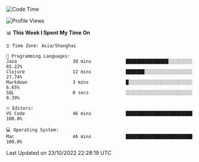 <!--START_SECTION:waka-->
![Code Time](http://img.shields.io/badge/Code%20Time-452%20hrs%2028%20mins-blue)

![Profile Views](http://img.shields.io/badge/Profile%20Views-0-blue)

📊 **This Week I Spent My Time On** 

```text
⌚︎ Time Zone: Asia/Shanghai

💬 Programming Languages: 
Java                     30 mins             ████████████████░░░░░░░░░   65.22% 
Clojure                  12 mins             ███████░░░░░░░░░░░░░░░░░░   27.74% 
Markdown                 3 mins              █░░░░░░░░░░░░░░░░░░░░░░░░   6.65% 
SQL                      0 secs              ░░░░░░░░░░░░░░░░░░░░░░░░░   0.39%

🔥 Editors: 
VS Code                  46 mins             █████████████████████████   100.0%

💻 Operating System: 
Mac                      46 mins             █████████████████████████   100.0%

```


 Last Updated on 23/10/2022 22:28:19 UTC
<!--END_SECTION:waka-->